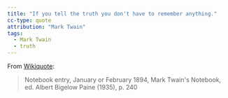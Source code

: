 ```yaml
---
title: "If you tell the truth you don't have to remember anything."
cc-type: quote
attribution: "Mark Twain"
tags:
  - Mark Twain
  - truth
---
```

From [Wikiquote](https://en.wikiquote.org/wiki/Mark_Twain):
> Notebook entry, January or February 1894, Mark Twain's Notebook, ed. Albert Bigelow Paine (1935), p. 240